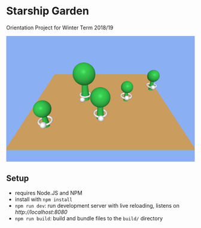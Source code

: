 # Starship Garden

Orientation Project for Winter Term 2018/19

![Screenshot](./screenshot.png)

## Setup

- requires Node.JS and NPM
- install with `npm install`
- `npm run dev`: run development server with live reloading, listens on _http://localhost:8080_
- `npm run build`: build and bundle files to the `build/` directory
